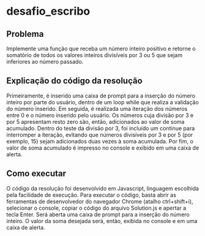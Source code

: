 # desafio_escribo

## Problema
Implemente uma função que receba um número inteiro positivo e retorne o somatório de todos os valores inteiros divisíveis por 3 ou 5 que sejam inferiores ao número passado.

## Explicação do código da resolução
Primeiramente, é inserido uma caixa de prompt para a inserção do número inteiro por parte do usuário, dentro de um loop while que realiza a validação do número inserido. Em seguida, é realizada uma iteração dos números entre 0 e o número inserido pelo usuário. Os números cuja divisão por 3 e por 5 apresentam resto zero são, então, adicionados ao valor de soma acumulado. Dentro do teste da divisão por 3, foi incluído um continue para interromper a iteração, evitando que números divisíveis por 3 e por 5 (por exemplo, 15) sejam adicionados duas vezes à soma acumulada. Por fim, o valor de soma acumulado é impresso no console e exibido em uma caixa de alerta.

## Como executar
O código da resolução foi desenvolvido em Javascript, linguagem escolhida pela facilidade de execução. Para executar o código, basta abrir as ferramentas de desenvolvedor do navegador Chrome (atalho ctrl+shift+i), selecionar o console, copiar o código do arquivo Solution.js e apertar a tecla Enter. Será aberta uma caixa de prompt para a inserção do número inteiro. O valor da soma desejada será, então, exibida no console e em uma caixa de alerta.
